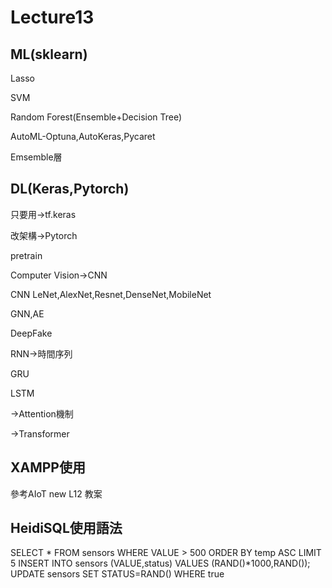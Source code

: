 # Lecture13

## ML(sklearn)

Lasso

SVM

Random Forest(Ensemble+Decision Tree)

AutoML-Optuna,AutoKeras,Pycaret

Emsemble層

## DL(Keras,Pytorch)

只要用→tf.keras

改架構→Pytorch

pretrain

Computer Vision→CNN

CNN LeNet,AlexNet,Resnet,DenseNet,MobileNet

GNN,AE

DeepFake

RNN→時間序列

GRU

LSTM

→Attention機制

→Transformer

## XAMPP使用

參考AIoT new L12 教案

## HeidiSQL使用語法

SELECT * FROM sensors WHERE VALUE > 500 ORDER BY temp ASC LIMIT 5
INSERT INTO sensors (VALUE,status) VALUES (RAND()*1000,RAND());
UPDATE sensors SET STATUS=RAND() WHERE true
